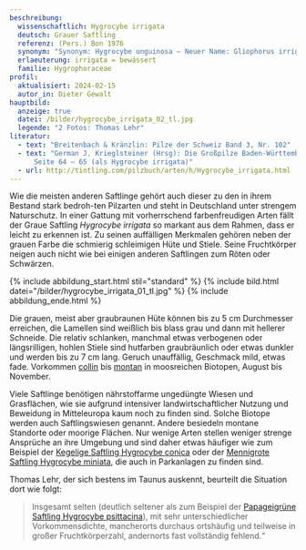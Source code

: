 ```yaml
---
beschreibung:
  wissenschaftlich: Hygrocybe irrigata
  deutsch: Grauer Saftling
  referenz: (Pers.) Bon 1976
  synonym: "Synonym: Hygrocybe unguinosa – Neuer Name: Gliophorus irrigatus"
  erlaeuterung: irrigata = bewässert
  familie: Hygrophoraceae
profil:
  aktualisiert: 2024-02-15
  autor_in: Dieter Gewalt
hauptbild:
  anzeige: true
  datei: /bilder/hygrocybe_irrigata_02_tl.jpg
  legende: "2 Fotos: Thomas Lehr"
literatur:
  - text: "Breitenbach & Kränzlin: Pilze der Schweiz Band 3, Nr. 102"
  - text: "German J. Krieglsteiner (Hrsg): Die Großpilze Baden-Württembergs Band 3,
      Seite 64 – 65 (als Hygrocybe irrigata)"
  - url: http://tintling.com/pilzbuch/arten/h/Hygrocybe_irrigata.html
---
```

Wie die meisten anderen Saftlinge gehört auch dieser zu den in ihrem Bestand stark bedroh-ten Pilzarten und steht in Deutschland unter strengem Naturschutz.  In einer Gattung mit vorherrschend farbenfreudigen Arten fällt der Graue Saftling *Hygrocybe irrigata* so markant aus dem Rahmen, dass er leicht zu erkennen ist. Zu seinen auffälligen Merkmalen gehören neben der grauen Farbe die schmierig schleimigen Hüte und Stiele. Seine Fruchtkörper neigen auch nicht wie bei einigen anderen Saftlingen zum Röten oder Schwärzen.

{% include abbildung_start.html stil="standard" %}
{% include bild.html datei="/bilder/hygrocybe_irrigata_01_tl.jpg" %}
{% include abbildung_ende.html %}

Die grauen, meist aber graubraunen Hüte können bis zu 5 cm Durchmesser erreichen, die Lamellen sind weißlich bis blass grau und dann mit hellerer Schneide. Die relativ schlanken, manchmal etwas verbogenen  oder längsrilligen, hohlen Stiele sind hutfarben graubräunlich oder etwas dunkler und werden bis zu 7 cm lang. Geruch unauffällig, Geschmack mild, etwas fade. Vorkommen [collin](collin "Glossar") bis [montan](montan "Glossar") in moosreichen Biotopen, August bis November.

Viele Saftlinge benötigen nährstoffarme ungedüngte Wiesen und Grasflächen, wie sie aufgrund intensiver landwirtschaftlicher Nutzung und Beweidung in Mitteleuropa kaum noch zu finden sind. Solche Biotope werden auch Saftlingswiesen genannt. Andere besiedeln montane Standorte oder moorige Flächen. Nur wenige Arten stellen weniger strenge Ansprüche an ihre Umgebung und sind daher etwas häufiger wie zum Beispiel der [Kegelige Saftling Hygrocybe conica](/pilze/hygrocybe-conica-kegeliger-saftling-schwärzender-saftling) oder der [Mennigrote Saftling Hygrocybe miniata](/pilze/hygrocybe-conica-kegeliger-saftling-schwärzender-saftling), die auch in Parkanlagen zu finden sind.

Thomas Lehr, der sich bestens im Taunus auskennt, beurteilt die Situation dort wie folgt:

> Insgesamt selten (deutlich seltener als zum Beispiel der [Papageigrüne Saftling Hygrocybe psittacina](/pilze/hygrocybe-miniata-mennigroter-saftling)), mit sehr unterschiedlicher Vorkommensdichte, mancherorts durchaus ortshäufig und teilweise in großer Fruchtkörperzahl, andernorts fast vollständig fehlend.“